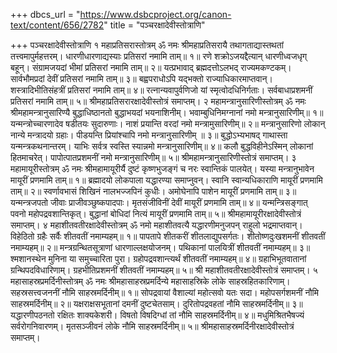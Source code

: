 +++
dbcs_url = "https://www.dsbcproject.org/canon-text/content/656/2782"
title = "पञ्चरक्षादेवीस्तोत्राणि"

+++
पञ्चरक्षादेवीस्तोत्राणि
१ महाप्रतिसरास्तोत्रम्
ॐ नमः श्रीमहाप्रतिसरायै
तथागताद्यास्तथतां तत्त्वमापुर्महत्तरम्। 
धारणीधारणाद्यस्याः प्रतिसरां नमामि ताम्॥ १॥
रणे शक्रोऽजयद्दैत्यान् धारणीध्वजधृग् बहून्। 
संग्रामजयदां भीमां प्रतिसरां नमामि ताम्॥ २॥
यत्प्रभावाद्  ब्रह्मदत्तोऽलभद् राज्यमकण्टकम्।
सार्वभौमप्रदां देवीं प्रतिसरां नमामि ताम्॥ ३॥
बह्वपराधोऽपि यद्भक्तो राज्याधिकारमाप्तवान्। 
शस्त्रादिभीतिसंहत्रीं प्रतिसरां नमामि ताम्॥ ४॥
रत्नान्यवापुर्वणिजो यां स्मृत्वोदधिनिर्गताः। 
सर्वबाधाप्रशमनीं प्रतिसरां नमामि ताम्॥ ५॥
श्रीमहाप्रतिसरारक्षादेवीस्तोत्रं समाप्तम्।
२ महामन्त्रानुसारिणीस्तोत्रम्
ॐ नमः श्रीमहामन्त्रानुसारिण्यै
बुद्धाधिष्ठानतो बुद्धाभयदां भयनाशिनीम्। 
भवाम्बुधिनिमग्नानां नमो मन्त्रानुसारिणीम्॥ १॥
यन्मन्त्रोच्चारणादेव षडीतयः सुदारुणाः। 
नाशं प्रयान्ति वरदां नमो मन्त्रामुसारिणीम्॥ २॥
मन्त्रानुसारिणो लोकान् नान्ये मन्त्रादयो ग्रहाः। 
पीडयन्ति प्रियांश्चापि नमो मन्त्रानुसारिणीम् ॥ ३॥
बुद्धोऽभ्यभाषद् गाथास्ता यन्मन्त्रकथनान्तरम्। 
याभिः सर्वत्र स्वस्ति स्यान्नमो मन्त्रानुसारिणीम्॥ ४॥
कलौ बुद्धविहीनेऽस्मिन् लोकानां हितमाचरेत्। 
पापोत्पातप्रशमनीं नमो मन्त्रानुसारिणीम्॥ ५॥
श्रीमहामन्त्रानुसारिणीस्तोत्रं समाप्तम्।
३ महामायूरीस्तोत्रम्
ॐ नमः श्रीमहामायूरीर्यै
दुष्टं कृष्णभुजङ्गं च नरः स्वान्तिकं पालयेत्। 
यस्या मन्त्रानुभावेन मायूरीं प्रणमामि ताम्॥ १॥
ब्रह्मादयो लोकपाला यद्धारण्या समाप्नुवन्। 
स्वानि स्वान्यधिकाराणि मायूरीं प्रणमामि ताम्॥ २॥
स्वर्णावभासं शिखिनं नालभज्जपिनं कुधीः। 
अमोघेनापि पाशेन मायूरीं प्रणमामि ताम्॥ ३॥
यन्मन्त्रजपतो जीवाः प्राजीवञ्छुष्कपादपाः। 
मृतसंजीविनीं देवीं मायूरीं प्रणमामि ताम्॥ ४॥
यन्मन्त्रिसङ्गात् पवनो महोपद्रवशान्तिकृत्। 
बुद्धानां बोधिदां नित्यं मायूरीं प्रणमामि ताम्॥ ५॥
श्रीमहामायूरीरक्षादेवीस्तोत्रं समाप्तम्।
४ महाशीतवतीरक्षादेवीस्तोत्रम्
ॐ नमो महाशीतवत्यै
यद्धारणीमनुजपन् राहुलो भद्रमाप्तवान्। 
विहेठितो ग्रहैः सर्वैः शीतवतीं नमाम्यहम्॥ १॥
पापतापे शीतकरीं शीतलाद्युपसर्गतः। 
शीतोष्णदुःखशमनीं शीतवतीं नमाम्यहम्॥ २॥
मन्त्रग्रन्थितसूत्राणां धारणाल्लक्षयोजनम्। 
पथिकानां पालयित्रीं शीतवतीं नमाम्यहम्॥ ३॥
श्मशानस्थेन मुनिना या समुच्चारिता पुरा। 
ग्रहोपद्रवशान्त्यर्थं शीतवतीं नमाम्यहम्॥ ४॥
ग्रहाभिभूतवातानां ग्रन्थिपदविधारिणाम्। 
ग्रहभीतिप्रशमनीं शीतवतीं नमाम्यहम्॥ ५॥
श्री महाशीतवतीरक्षादेवीस्तोत्रं समाप्तम्।
५ महासाहस्रप्रमर्दिनीस्तोत्रम्
ॐ नमः श्रीमहासाहस्रप्रमर्दिन्ये
महासाहस्रिके लोके साहस्रहितकारिणाम्। 
सहस्रसत्त्वजननीं नौमि साहस्रमर्दिनीम्॥ १॥
सोपद्रवायां वैशाल्यां महोत्सवो यतः सदा। 
महोपसर्गशमनीं नौमि साहस्रमर्दिनीम्॥ २॥
यक्षराक्षसभूतानां दमनीं दुष्टचेतसाम्। 
दुरितोपद्रवहतां नौमि साहस्रमर्दिनीम्॥ ३॥
यद्धारणीपठनतो रक्षितः शाक्यकेशरी। 
विषतो विषदिग्धां तां नौमि साहस्रमर्दिनीम्॥ ४॥
मधुमिश्रितभैषज्यं सर्वरोगनिवारणम्। 
मृतसञ्जीवनं लोके नौमि साहस्रमर्दिनीम्॥ ५॥
श्रीमहासाहस्रमर्दिनीरक्षादेवीस्तोत्रं समाप्तम्।
